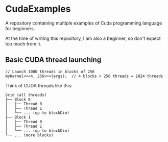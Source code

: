 # CudaExamples

A repository containing multiple examples of Cuda programming language for beginners.

At the time of writing this repository, I am also a beginner, so don't expect too much from it.

## Basic CUDA thread launching

```cuda
// Launch 1000 threads in blocks of 256
myKernel<<<4, 256>>>(args);  // 4 blocks × 256 threads = 1024 threads
```

Think of CUDA threads like this:

```cuda
Grid (all threads)
├── Block 0
│   ├── Thread 0
│   ├── Thread 1
│   └── ... (up to blockDim)
├── Block 1
│   ├── Thread 0
│   ├── Thread 1
│   └── ... (up to blockDim)
└── ... (more blocks)
```
